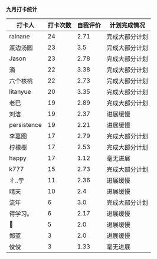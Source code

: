 **九月打卡统计**

| 打卡人     | 打卡次数 | 自我评价 | 计划完成情况   |
| ---------- | -------- | -------- | -------------- |
|rainane|24|2.71|完成大部分计划|
|渡边汤圆|23|3.5|完成大部分计划|
|Jason|23|2.78|完成大部分计划|
|滴|22|3.38|完成大部分计划|
|六个核桃|22|2.73|完成大部分计划|
|litanyue|20|3.35|完成大部分计划|
|老巴|19|2.89|完成大部分计划|
|刘洁|19|2.37|进展缓慢|
|persistence|19|2.21|进展缓慢|
|李嘉图|17|2.79|完成大部分计划|
|柠檬樹|17|2.53|完成大部分计划|
|happy|17|1.12|毫无进展|
|k777|15|2.73|完成大部分计划|
|彳..亍|11|2.36|进展缓慢|
|晴天|10|2.4|进展缓慢|
|流年|6|3.0|完成大部分计划|
|得学习。|6|2.17|进展缓慢|
|🐶|5|2.0|进展缓慢|
|郑蓝|3|2.0|进展缓慢|
|俊俊|3|1.33|毫无进展|

